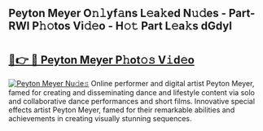 ## Peyton Meyer O𝚗𝚕yf𝚊ns L𝚎a𝚔ed N𝚞𝚍es - Part-RWl P𝚑𝚘tos Vi𝚍𝚎o - H𝚘𝚝 Part L𝚎a𝚔s dGdyl

# <h2><a href="http://kfdb13k.oniu.top/?m=Peyton+Meyer">🔗👉 🔴 Peyton Meyer P𝚑ot𝚘𝚜 V𝚒d𝚎o</a></h2>

[![Peyton Meyer Nu𝚍e𝚜](https://i.imgur.com/0qMVB7G.gif)](http://kfdb13k.oniu.top/?m=Peyton+Meyer)
Online performer and digital artist Peyton Meyer, famed for creating and disseminating dance and lifestyle content via solo and collaborative dance performances and short films. Innovative special effects artist Peyton Meyer, famed for their remarkable abilities and achievements in creating visually stunning sequences.  
